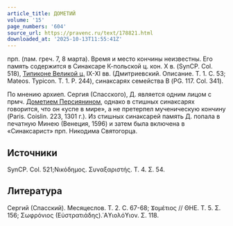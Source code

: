 ```yaml
---
article_title: ДОМЕТИЙ
volume: '15'
page_numbers: '604'
source_url: https://pravenc.ru/text/178821.html
downloaded_at: '2025-10-13T11:55:41Z'
---
```


прп. (пам. греч. 7, 8 марта). Время и место кончины неизвестны. Его память содержится в Синаксаре К-польской ц. кон. X в. (SynCP. Col. 518), [Типиконе Великой ц.](<https://pravenc.ru/text/Типикон Великой церкви.html>) IX-XI вв. (Дмитриевский. Описание. Т. 1. С. 53; Mateos. Typicon. Т. 1. P. 244), синаксарях семейства В (PG. 117. Col. 341).

По мнению архиеп. Сергия (Спасского), Д. является одним лицом с прмч. [Дометием Персиянином](<https://pravenc.ru/text/Дометием Персиянином.html>), однако в стишных синаксарях говорится, что он «успе в мире», а не претерпел мученическую кончину (Paris. Coislin. 223, 1301 г.). Из стишных синаксарей память Д. попала в печатную Минею (Венеция, 1596) и затем была включена в «Синаксарист» прп. Никодима Святогорца.

## Источники

SynCP. Col. 521;Νικόδημος. Συναξαριστής. T. 4. Σ. 54.

## Литература

Сергий (Спасский). Месяцеслов. Т. 2. С. 67-68; Ϫομέτιος // ΘΗΕ. Τ. 5. Σ. 156; Σωφρόνιος (Εὐστρατιάδης).῾Αϒιολόϒιον. Σ. 118.
